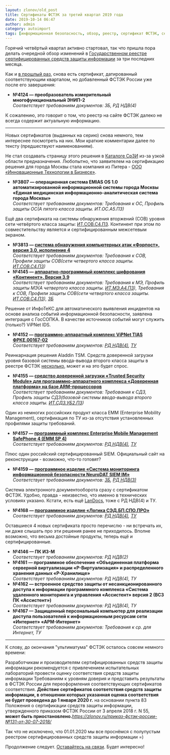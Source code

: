 ```yaml
---
layout: zlonov/old_post
title: Сертификаты ФСТЭК за третий квартал 2019 года
date: 2019-10-14 06:47
author: admin
category: autoimport
tags: [информационная безопасность, обзор, реестр, сертификат ФСТЭК, сертификация, сертификация ФСТЭК, ФСТЭК]
---
```


Горячий четвёртый квартал активно стартовал, так что пришла пора делать очередной обзор изменений в <a href="https://bit.ly/reestr-fstec">Государственном реестре сертифицированных средств защиты информации</a> за три последних месяца.



Как и <a href="https://zlonov.ru/fstec-certs-2019-q2/">в прошлый раз</a>, снова есть сертификат, датированный соответствующим кварталом, но добавленный ФСТЭК России уже после его завершения:



<ul><li><strong>№4124 — преобразователь измерительный многофункциональный ЭНИП-2</strong><br /><em>Соответствует требованиям документов: ЗБ, РД НДВ(4)</em></li></ul>



К сожалению, это говорит о том, что реестр на сайте ФСТЭК далеко не всегда содержит актуальную информацию.


<!-- wp:separator -->
<hr class="wp-block-separator"/>
<!-- /wp:separator -->


Новых сертификатов (выданных на серию) снова немного, тем интереснее посмотреть на них. Мои краткие комментарии далее по тексту (предшествуют наименованиям).


<!-- wp:paragraph {"backgroundColor":"very-light-gray"} -->
<p class="has-background has-very-light-gray-background-color">Не стал создавать страницу этого решения в <a href="https://zlonov.ru/catalog/">Каталоге СрЗИ</a> из-за узкой области предназначения. Любопытно, что заявителем на сертификацию  решения для города Москвы стала компания из Питера - <a href="https://www.itb.spb.ru/form/">ООО «Инновационные Технологии в Бизнесе»</a>.



<ul><li><strong>№3807  —  операционная система EMIAS OS 1.0 автоматизированной информационной системы города Москвы «Единая медицинская информационно-аналитическая система города Москвы»</strong><br /><em>Соответствует требованиям документов: Требования к ОС, Профиль защиты ОС(А пятого класса защиты. ИТ.ОС.А5.ПЗ)</em></li></ul>


<!-- wp:paragraph {"backgroundColor":"very-light-gray"} -->
<p class="has-background has-very-light-gray-background-color">Ещё два сертификата на системы обнаружения вторжений (СОВ) уровня сети четвёртого класса защиты: <a href="https://zlonov.ru/catalog/tags/ит-сов-с4-пз/">ИТ.СОВ.С4.ПЗ</a>. Континент при этом по совместительству является и сертифицированным межсетевым экраном.



<ul><li><strong>№3813 — <a href="https://zlonov.ru/catalog/форпост/">система обнаружения компьютерных атак «Форпост», версия 3.0, исполнение 4</a></strong><br /><em>Соответствует требованиям документов: Требования к СОВ, Профили защиты СОВ(cети четвертого класса защиты. <a href="https://zlonov.ru/catalog/tags/ит-сов-с4-пз/">ИТ.СОВ.С4.ПЗ</a>)</em></li><li><strong>№4145 — <a href="https://zlonov.ru/catalog/континент/">аппаратно-программный комплекс шифрования «Континент». Версия 3.9</a><br /></strong><em>Соответствует требованиям документов: Требования к МЭ, Профиль защиты МЭ(А четвертого класса защиты. <a href="https://zlonov.ru/catalog/tags/ит-мэ-а4-пз/">ИТ.МЭ.А4.ПЗ</a>), Требования к СОВ, Профили защиты СОВ(cети четвертого класса защиты. <a href="https://zlonov.ru/catalog/tags/ит-сов-с4-пз/">ИТ.СОВ.С4.ПЗ</a>), <a href="https://zlonov.ru/catalog/tags/зб/">ЗБ</a></em></li></ul>


<!-- wp:paragraph {"backgroundColor":"very-light-gray"} -->
<p class="has-background has-very-light-gray-background-color">Решение от ИнфоТеКС для автоматического выявления инцидентов на основе&nbsp;анализа событий информационной безопасности, заявлена интеграция с ГосСОПКА. В качестве источников событий могут служить (только?) ViPNet IDS.



<ul><li><strong>№4152 — <a href="https://zlonov.ru/catalog/vipnet-tias/">программно-аппаратный комплекс ViPNet TIAS ФРКЕ.00167-02</a><br /></strong><em>Соответствует требованиям документов: <a href="https://zlonov.ru/catalog/tags/рд-ндв4/">РД НДВ(4)</a>, <a href="https://zlonov.ru/catalog/tags/ту/">ТУ</a></em></li></ul>


<!-- wp:paragraph {"backgroundColor":"very-light-gray"} -->
<p class="has-background has-very-light-gray-background-color">Реинкарнация решения Aladdin TSM. Средств доверенной загрузки уровня базовой системы ввода-вывода второго класса защиты в реестре ФСТЭК <a href="https://zlonov.ru/catalog/tags/ит-сдз-уб2-пз/">несколько</a>, может и на это будет спрос.



<ul><li><strong>№4155 — <a href="https://zlonov.ru/catalog/trusted-security-module/">средство доверенной загрузки «Trusted Security Module» для программно-аппаратного комплекса «Доверенная платформа» на базе ARM-процессоров</a><br /></strong><em>Соответствует требованиям документов: Требования к СДЗ, Профиль защиты СДЗ(базовой системы ввода-вывода второго класса защиты. <a href="https://zlonov.ru/catalog/tags/ит-сдз-уб2-пз/">ИТ.СДЗ.УБ2.ПЗ</a>)</em></li></ul>


<!-- wp:paragraph {"backgroundColor":"very-light-gray"} -->
<p class="has-background has-very-light-gray-background-color">Один из немногих российских продукт класса EMM (Enterprise Mobility Management), сертификация по ТУ из-за отсутствия установленных профилями защиты требований.



<ul><li><strong>№4157 — <a href="https://zlonov.ru/catalog/safephone/">программный комплекс Enterprise Mobile Management SafePhone 4 (EMM SP 4)</a><br /></strong><em>Соответствует требованиям документов: <a href="https://zlonov.ru/catalog/tags/рд-ндв4/">РД НДВ(4)</a>, <a href="https://zlonov.ru/catalog/tags/ту/">ТУ</a></em></li></ul>


<!-- wp:paragraph {"backgroundColor":"very-light-gray"} -->
<p class="has-background has-very-light-gray-background-color">Плюс один российский сертифицированный SIEM. Официальный сайт на реконструкции - возможно, что-то готовят?



<ul><li><strong>№4159 — <a href="https://zlonov.ru/catalog/neurodat-siem/">программное изделие «Система мониторинга информационной безопасности NeuroDAT SIEM IM»</a><br /></strong><em>Соответствует требованиям документов: <a href="https://zlonov.ru/catalog/tags/зб/">ЗБ</a>, <a href="https://zlonov.ru/catalog/tags/рд-ндв3/">РД НДВ(3)</a></em></li></ul>


<!-- wp:paragraph {"backgroundColor":"very-light-gray"} -->
<p class="has-background has-very-light-gray-background-color">Система электронного документооборота сразу с сертификатом ФСТЭК. Удобно, правда - неизвестно, что именно в технических условиях указано. Кстати, есть ещё <a href="https://zlonov.ru/catalog/landocs/">LanDocs</a>, тоже с РД НДВ(4) и ТУ.



<ul><li><strong>№4168 — <a href="https://zlonov.ru/catalog/логика-сэд-бп-спо-про/">программное изделие «Логика СЭД.БП.СПО.ПРО»</a></strong><br /><em>Соответствует требованиям документов: <a href="https://zlonov.ru/catalog/tags/рд-ндв4/">РД НДВ(4)</a>, <a href="https://zlonov.ru/catalog/tags/ту/">ТУ</a></em></li></ul>


<!-- wp:paragraph {"backgroundColor":"very-light-gray"} -->
<p class="has-background has-very-light-gray-background-color">Оставшиеся 4 новых сертификата просто перечислю - ни встречать их, ни даже слышать про эти решения ранее не приходилось. Вполне возможно, что весьма достойные продукты, теперь ещё и сертифицированные.



<ul><li><strong>№4146 — ПК ИЗ-М</strong><br /><em>Соответствует требованиям документов: РД НДВ(2)</em></li><li><strong>№4161 — программное обеспечение «Объединенная платформа серверной виртуализации «Р-Виртуализация» и распределенного хранения данных «Р-Хранилище»<br /></strong><em>Соответствует требованиям документов: РД НДВ(4), ТУ</em></li><li><strong>№4162 — встроенное средство защиты от&nbsp;несанкционированного доступа к информации программного комплекса «Система удаленного мониторинга и управления «Ассистент» версия 2 (ВСЗ ПК «Ассистент»)<br /></strong><em>Соответствует требованиям документов: РД НДВ(4), ТУ</em></li><li><strong>№4167 — Защищенный персональный компьютер для реализации доступа пользователей к информационным ресурсам сети «Интернет» «АРМ-Интернет»</strong><br /><em>Соответствует требованиям документов: Требования к ср. для Интернет, ТУ</em></li></ul>


<!-- wp:separator -->
<hr class="wp-block-separator"/>
<!-- /wp:separator -->

<!-- wp:paragraph {"align":"left"} -->
<p class="has-text-align-left">К слову, до окончания "ультиматума" ФСТЭК осталось совсем немного времени:



Разработчикам и производителям сертифицированных средств защиты информации рекомендуется с&nbsp;привлечением испытательных лабораторий провести оценку соответствия средств защиты информации Требованиям к уровням доверия и представить результаты в ФСТЭК России для переоформления соответствующих сертификатов соответствия. <strong>Действие сертификатов соответствия средств защиты информации, в отношении которых указанная оценка соответствия не будет проведена до 1 января 2020&nbsp;г.</strong> на основании пункта 83 Положения о сертификации средств защиты информации, утвержденного приказом ФСТЭК России от 3 апреля 2018 г. N&nbsp;55, <strong>может быть приостановлено.</strong><cite><a href="https://zlonov.ru/приказ-фстэк-россии-№131-от-30-07-2018/">https://zlonov.ru/приказ-фстэк-россии-№131-от-30-07-2018/</a></cite>



Так что не исключено, что 01.01.2020 мы все проснёмся с полупустым реестром сертифицированных средств защиты информации =)


<!-- wp:paragraph {"align":"center"} -->
<p class="has-text-align-center">Продолжение следует. <a href="http://eepurl.com/gd08dn">Оставайтесь на связи</a>. Будет интересно!


<!-- wp:block {"ref":73025} /-->
